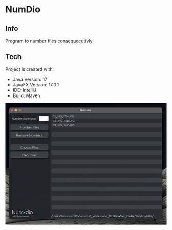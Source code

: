 # NumDio

## Info
Program to number files consequecutivly. 
	
## Tech
Project is created with:
* Java Version: 17
* JavaFX Version: 17.0.1
* IDE: IntelliJ 
* Build: Maven

![](GitHub_NumDio.png)
